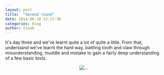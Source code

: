 ```yaml
---
layout: post
title:  "Second round"
date: 2014-06-18 13:17:36
categories: blog
author: Izaak
---
```



It's day three and we've learnt quite a lot of quite a little. From that, understand we've learnt the hard way, battling tooth and claw through misunderstanding, muddle and mistake to gain a fairly deep understanding of a few basic tools.

<center>
  <img src="http://www.mike-anderson-digital.co.uk/files/2813/6577/0639/broken-computer.jpg" alt="..." class="img-thumbnail">
</center>